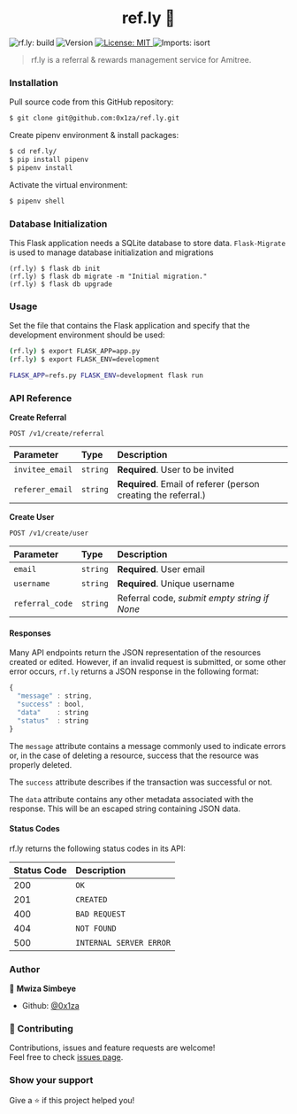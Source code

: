 <h1 align="center">ref.ly 🔗</h1>
<p>
  <img alt="rf.ly: build" src="https://github.com/0x1za/ref.ly/actions/workflows/python-app.yml/badge.svg" />
  <img alt="Version" src="https://img.shields.io/badge/version-v1-blue.svg?cacheSeconds=2592000" />
  <a href="#" target="_blank">
    <img alt="License: MIT" src="https://img.shields.io/badge/License-MIT-yellow.svg" />
  </a>
  <img alt="Imports: isort" src="https://img.shields.io/badge/%20imports-isort-%231674b1?style=flat&labelColor=ef8336" />
</p>


> rf.ly is a referral & rewards management service for Amitree.

### Installation

Pull source code from this GitHub repository:

```sh
$ git clone git@github.com:0x1za/ref.ly.git
```

Create pipenv environment & install packages:

```sh
$ cd ref.ly/
$ pip install pipenv
$ pipenv install
```

Activate the virtual environment:

```sh
$ pipenv shell
```

### Database Initialization

This Flask application needs a SQLite database to store data. `Flask-Migrate` is used to manage database initialization and migrations

```
(rf.ly) $ flask db init
(rf.ly) $ flask db migrate -m "Initial migration."
(rf.ly) $ flask db upgrade
```


### Usage
Set the file that contains the Flask application and specify that the development environment should be used:

```sh
(rf.ly) $ export FLASK_APP=app.py
(rf.ly) $ export FLASK_ENV=development
```

```sh
FLASK_APP=refs.py FLASK_ENV=development flask run
```

### API Reference

**Create Referral**
```http
POST /v1/create/referral
```

| Parameter | Type | Description |
| :--- | :--- | :--- |
| `invitee_email` | `string` | **Required**. User to be invited |
| `referer_email` | `string` | **Required**. Email of referer (person creating the referral.) |

**Create User**
```http
POST /v1/create/user
```

| Parameter | Type | Description |
| :--- | :--- | :--- |
| `email` | `string` | **Required**. User email |
| `username` | `string` | **Required**. Unique username |
| `referral_code` | `string` | Referral code, *submit empty string if None* |

#### Responses

Many API endpoints return the JSON representation of the resources created or edited. However, if an invalid request is submitted, or some other error occurs, `rf.ly` returns a JSON response in the following format:

```javascript
{
  "message" : string,
  "success" : bool,
  "data"    : string
  "status"  : string
}
```

The `message` attribute contains a message commonly used to indicate errors or, in the case of deleting a resource, success that the resource was properly deleted.

The `success` attribute describes if the transaction was successful or not.

The `data` attribute contains any other metadata associated with the response. This will be an escaped string containing JSON data.

#### Status Codes

rf.ly returns the following status codes in its API:

| Status Code | Description |
| :--- | :--- |
| 200 | `OK` |
| 201 | `CREATED` |
| 400 | `BAD REQUEST` |
| 404 | `NOT FOUND` |
| 500 | `INTERNAL SERVER ERROR` |

### Author

👤 **Mwiza Simbeye**

* Github: [@0x1za](https://github.com/0x1za)

### 🤝 Contributing

Contributions, issues and feature requests are welcome!<br />Feel free to check [issues page](https://github.com/0x1za/ref.ly/issues).

### Show your support

Give a ⭐️ if this project helped you!
